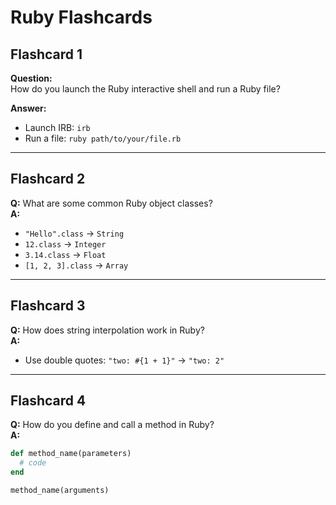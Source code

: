 # Ruby Flashcards

## Flashcard 1  
**Question:**<br>
How do you launch the Ruby interactive shell and run a Ruby file?

**Answer:**  
- Launch IRB: `irb`  
- Run a file: `ruby path/to/your/file.rb`  

---

## Flashcard 2  
**Q:** What are some common Ruby object classes?  
**A:**  
- `"Hello".class` → `String`  
- `12.class` → `Integer`  
- `3.14.class` → `Float`  
- `[1, 2, 3].class` → `Array`  

---

## Flashcard 3  
**Q:** How does string interpolation work in Ruby?  
**A:**  
- Use double quotes: `"two: #{1 + 1}"` → `"two: 2"`  

---

## Flashcard 4  
**Q:** How do you define and call a method in Ruby?  
**A:**  
```ruby
def method_name(parameters)
  # code
end

method_name(arguments)
